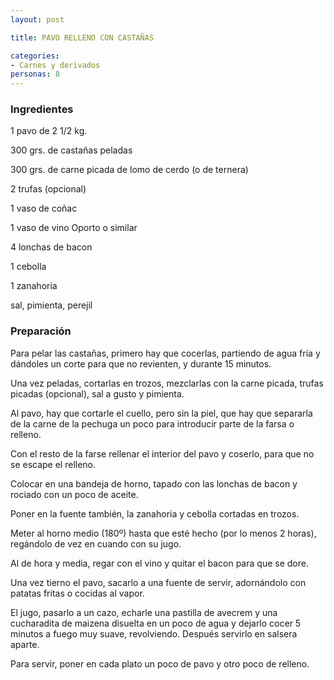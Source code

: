 ```yaml
---
layout: post

title: PAVO RELLENO CON CASTAÑAS

categories:
- Carnes y derivados
personas: 8 
---
```

<h3>Ingredientes</h3>
1 pavo de 2 1/2 kg.

300 grs. de castañas peladas

300 grs.   de carne picada de lomo de cerdo (o de ternera)

2 trufas (opcional)

1 vaso de coñac

1 vaso de vino Oporto o similar

4 lonchas de bacon

1 cebolla

1 zanahoria

sal, pimienta, perejil

<h3>Preparación</h3>
Para pelar las castañas, primero hay que cocerlas, partiendo de agua fría y dándoles un corte para que no revienten, y durante 15 minutos.

Una vez peladas, cortarlas en trozos, mezclarlas con la carne picada, trufas picadas (opcional), sal a gusto y pimienta.

Al pavo, hay que cortarle el cuello, pero sin la piel, que hay que separarla de la carne de la pechuga un poco para introducir parte de la farsa o relleno.

Con el resto de la farse rellenar el interior del pavo y coserlo, para que no se escape el relleno.

Colocar en una bandeja de horno, tapado con las lonchas de bacon y rociado con un poco de aceite.

Poner en la fuente también, la zanahoria y cebolla cortadas en trozos.

Meter al horno medio (180º) hasta que esté hecho (por lo menos 2 horas), regándolo de vez en cuando con su jugo.

Al de hora y media, regar con el vino y quitar el bacon para que se dore.

Una vez tierno el pavo, sacarlo a una fuente de servir, adornándolo con patatas fritas o cocidas al vapor.

El jugo, pasarlo a un cazo, echarle una pastilla de avecrem y una cucharadita de maizena disuelta en un poco de agua y dejarlo cocer 5 minutos a fuego muy suave, revolviendo. Después servirlo en salsera aparte.

Para servir, poner en cada plato un poco de pavo y otro poco de relleno.